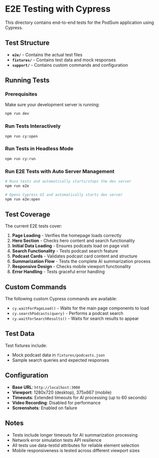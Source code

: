 # E2E Testing with Cypress

This directory contains end-to-end tests for the PodSum application using Cypress.

## Test Structure

- **`e2e/`** - Contains the actual test files
- **`fixtures/`** - Contains test data and mock responses
- **`support/`** - Contains custom commands and configuration

## Running Tests

### Prerequisites
Make sure your development server is running:
```bash
npm run dev
```

### Run Tests Interactively
```bash
npm run cy:open
```

### Run Tests in Headless Mode
```bash
npm run cy:run
```

### Run E2E Tests with Auto Server Management
```bash
# Runs tests and automatically starts/stops the dev server
npm run e2e

# Opens Cypress UI and automatically starts dev server
npm run e2e:open
```

## Test Coverage

The current E2E tests cover:

1. **Page Loading** - Verifies the homepage loads correctly
2. **Hero Section** - Checks hero content and search functionality
3. **Initial Data Loading** - Ensures podcasts load on page visit
4. **Search Functionality** - Tests podcast search feature
5. **Podcast Cards** - Validates podcast card content and structure
6. **Summarization Flow** - Tests the complete AI summarization process
7. **Responsive Design** - Checks mobile viewport functionality
8. **Error Handling** - Tests graceful error handling

## Custom Commands

The following custom Cypress commands are available:

- `cy.waitForPageLoad()` - Waits for the main page components to load
- `cy.searchPodcasts(query)` - Performs a podcast search
- `cy.waitForSearchResults()` - Waits for search results to appear

## Test Data

Test fixtures include:
- Mock podcast data in `fixtures/podcasts.json`
- Sample search queries and expected responses

## Configuration

- **Base URL**: `http://localhost:3000`
- **Viewport**: 1280x720 (desktop), 375x667 (mobile)
- **Timeouts**: Extended timeouts for AI processing (up to 60 seconds)
- **Video Recording**: Disabled for performance
- **Screenshots**: Enabled on failure

## Notes

- Tests include longer timeouts for AI summarization processing
- Network error simulation tests API resilience
- All tests use data-testid attributes for reliable element selection
- Mobile responsiveness is tested across different viewport sizes
